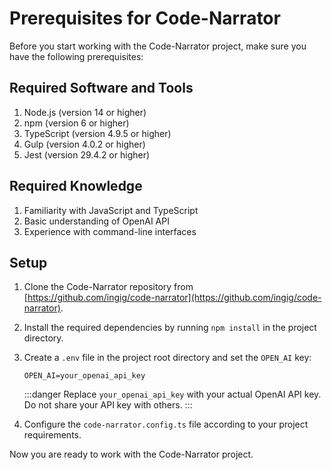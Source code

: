 # Prerequisites for Code-Narrator

Before you start working with the Code-Narrator project, make sure you have the following prerequisites:

## Required Software and Tools

1. Node.js (version 14 or higher)
2. npm (version 6 or higher)
3. TypeScript (version 4.9.5 or higher)
4. Gulp (version 4.0.2 or higher)
5. Jest (version 29.4.2 or higher)

## Required Knowledge

1. Familiarity with JavaScript and TypeScript
2. Basic understanding of OpenAI API
3. Experience with command-line interfaces

## Setup

1. Clone the Code-Narrator repository from [https://github.com/ingig/code-narrator](https://github.com/ingig/code-narrator).
2. Install the required dependencies by running `npm install` in the project directory.
3. Create a `.env` file in the project root directory and set the `OPEN_AI` key:

   ```
   OPEN_AI=your_openai_api_key
   ```

   :::danger
   Replace `your_openai_api_key` with your actual OpenAI API key. Do not share your API key with others.
   :::

4. Configure the `code-narrator.config.ts` file according to your project requirements.

Now you are ready to work with the Code-Narrator project.